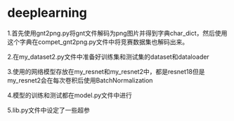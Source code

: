# deeplearning
1.首先使用gnt2png.py将gnt文件解码为png图片并得到字典char_dict，然后使用这个字典在compet_gnt2png.py文件中将竞赛数据集也解码出来。

2.在my_dataset2.py文件中准备好训练集和测试集的dataset和dataloader

3.使用的网络模型存放在my_resnet和my_resnet2中，都是resnet18但是my_resnet2会在每次卷积后使用BatchNormalization

4.模型的训练和测试都在model.py文件中进行

5.lib.py文件中设定了一些超参
